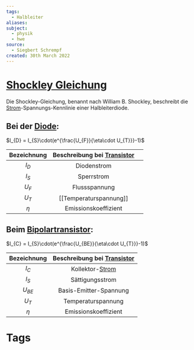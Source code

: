 ```yaml
---
tags:
  - Halbleiter
aliases: 
subject:
  - physik
  - hwe
source:
  - Siegbert Schrempf
created: 30th March 2022
---
```


# [Shockley Gleichung](https://de.wikipedia.org/wiki/Shockley-Gleichung)

Die Shockley-Gleichung, benannt nach William B. Shockley, beschreibt die [Strom](../Elektrotechnik/elektrischer%20Strom.md)-Spannungs-Kennlinie einer Halbleiterdiode.



## Bei der [Diode](../Hardwareentwicklung/Halbleiter/Diode.md):

$I_{D} = I_{S}\cdot(e^{\frac{U_{F}}{\eta\cdot U_{T}}}-1)$

| Bezeichnung | Beschreibung bei [Transistor](../Hardwareentwicklung/Halbleiter/{MOC}%20Transistor.md) |     |
| :---------: | :------------------------------------------------------------------------------------: | --- |
|   $I_{D}$   |                                      Diodenstrom                                       |     |
|   $I_{S}$   |                                       Sperrstrom                                       |     |
|   $U_{F}$   |                                     Flussspannung                                      |     |
|   $U_{T}$   |                                 [[Temperaturspannung]]                                 |     |
|   $\eta$    |                                  Emissionskoeffizient                                  |     |

## Beim [Bipolartransistor](../Hardwareentwicklung/Halbleiter/Bipolartransistor.md):

$I_{C} = I_{S}\cdot(e^{\frac{U_{BE}}{\eta\cdot U_{T}}}-1)$

| Bezeichnung | Beschreibung bei [Transistor](../Hardwareentwicklung/Halbleiter/{MOC}%20Transistor.md) |
|:-----------:|:---------------------------:|
|   $I_{C}$   |       Kollektor-[Strom](../Elektrotechnik/elektrischer%20Strom.md)       |
|   $I_{S}$   |       Sättigungsstrom       |
|  $U_{BE}$   |   Basis-Emitter-Spannung    |
|   $U_{T}$   |     Temperaturspannung      | 
|     $\eta$     |    Emissionskoeffizient     |

# Tags